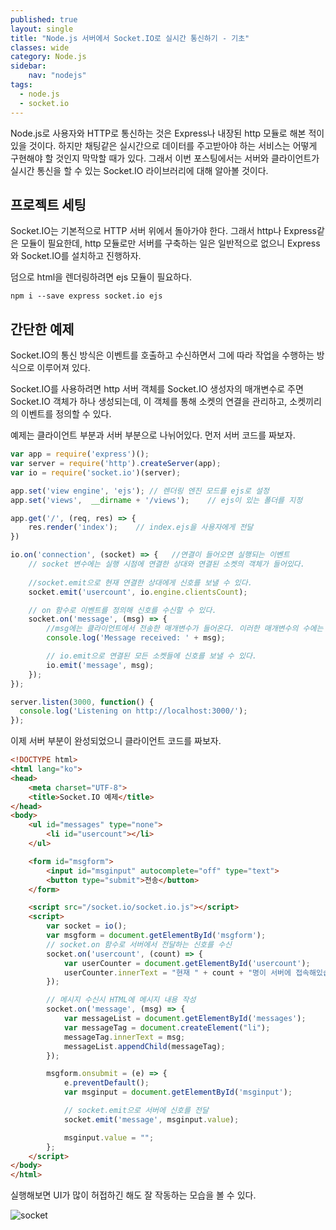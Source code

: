 ```yaml
---
published: true
layout: single
title: "Node.js 서버에서 Socket.IO로 실시간 통신하기 - 기초"
classes: wide
category: Node.js
sidebar:
    nav: "nodejs" 
tags: 
  - node.js
  - socket.io
---
```


Node.js로 사용자와 HTTP로 통신하는 것은 Express나 내장된 http 모듈로 해본 적이 있을 것이다. 하지만 채팅같은 실시간으로 데이터를 주고받아야 하는 서비스는 어떻게 구현해야 할 것인지 막막할 때가 있다. 그래서 이번 포스팅에서는 서버와 클라이언트가 실시간 통신을 할 수 있는 Socket.IO 라이브러리에 대해 알아볼 것이다.

## 프로젝트 세팅

Socket.IO는 기본적으로 HTTP 서버 위에서 돌아가야 한다. 그래서 http나 Express같은 모듈이 필요한데, http 모듈로만 서버를 구축하는 일은 일반적으로 없으니 Express와 Socket.IO를 설치하고 진행하자. 

덤으로 html을 렌더링하려면 ejs 모듈이 필요하다.

~~~
npm i --save express socket.io ejs
~~~

## 간단한 예제

Socket.IO의 통신 방식은 이벤트를 호출하고 수신하면서 그에 따라 작업을 수행하는 방식으로 이루어져 있다.

Socket.IO를 사용하려면 http 서버 객체를 Socket.IO 생성자의 매개변수로 주면 Socket.IO 객체가 하나 생성되는데, 이 객체를 통해 소켓의 연결을 관리하고, 소켓끼리의 이벤트를 정의할 수 있다.

예제는 클라이언트 부분과 서버 부분으로 나뉘어있다. 먼저 서버 코드를 짜보자.

~~~js
var app = require('express')();
var server = require('http').createServer(app);
var io = require('socket.io')(server);

app.set('view engine', 'ejs'); // 렌더링 엔진 모드를 ejs로 설정
app.set('views',  __dirname + '/views');    // ejs이 있는 폴더를 지정

app.get('/', (req, res) => {
    res.render('index');    // index.ejs을 사용자에게 전달
})

io.on('connection', (socket) => {   //연결이 들어오면 실행되는 이벤트
    // socket 변수에는 실행 시점에 연결한 상대와 연결된 소켓의 객체가 들어있다.
    
    //socket.emit으로 현재 연결한 상대에게 신호를 보낼 수 있다.
    socket.emit('usercount', io.engine.clientsCount);

    // on 함수로 이벤트를 정의해 신호를 수신할 수 있다.
    socket.on('message', (msg) => {
        //msg에는 클라이언트에서 전송한 매개변수가 들어온다. 이러한 매개변수의 수에는 제한이 없다.
        console.log('Message received: ' + msg);

        // io.emit으로 연결된 모든 소켓들에 신호를 보낼 수 있다.
        io.emit('message', msg);
    });
});

server.listen(3000, function() {
  console.log('Listening on http://localhost:3000/');
});
~~~

이제 서버 부분이 완성되었으니 클라이언트 코드를 짜보자.

~~~html
<!DOCTYPE html>
<html lang="ko">
<head>
    <meta charset="UTF-8">
    <title>Socket.IO 예제</title>
</head>
<body>
    <ul id="messages" type="none">
        <li id="usercount"></li>
    </ul>

    <form id="msgform">
        <input id="msginput" autocomplete="off" type="text">
        <button type="submit">전송</button>
    </form>

    <script src="/socket.io/socket.io.js"></script>
    <script>
        var socket = io();
        var msgform = document.getElementById('msgform');
        // socket.on 함수로 서버에서 전달하는 신호를 수신
        socket.on('usercount', (count) => {
            var userCounter = document.getElementById('usercount');
            userCounter.innerText = "현재 " + count + "명이 서버에 접속해있습니다.";
        });

        // 메시지 수신시 HTML에 메시지 내용 작성
        socket.on('message', (msg) => {
            var messageList = document.getElementById('messages');
            var messageTag = document.createElement("li");
            messageTag.innerText = msg;
            messageList.appendChild(messageTag);
        });

        msgform.onsubmit = (e) => {
            e.preventDefault();
            var msginput = document.getElementById('msginput');

            // socket.emit으로 서버에 신호를 전달
            socket.emit('message', msginput.value);

            msginput.value = "";
        };
    </script>
</body>
</html>
~~~

실행해보면 UI가 많이 허접하긴 해도 잘 작동하는 모습을 볼 수 있다.

![socket](https://imgur.com/AXR2XQT.png)